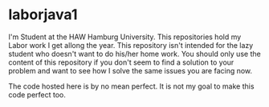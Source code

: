 # laborjava1
I'm Student at the HAW Hamburg University.
This repositories hold my Labor work I get allong the year.
This repository isn't intended for the lazy student who doesn't want 
to do his/her home work.  You should only use the content of this repository if you don't seem to find a solution to your problem and want to see how I solve the same issues you are facing now.

The code hosted here is by no mean perfect.  It is not my goal to make this code perfect too.  
